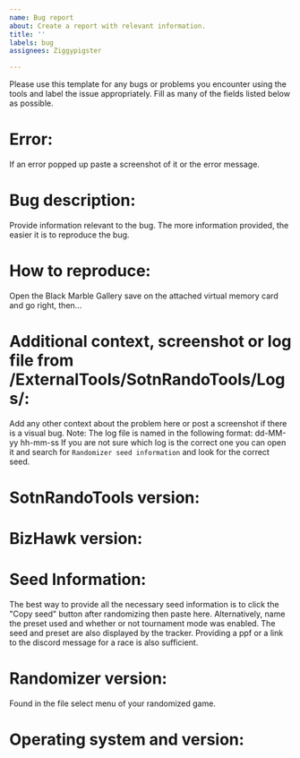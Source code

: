```yaml
---
name: Bug report
about: Create a report with relevant information.
title: ''
labels: bug
assignees: Ziggypigster

---
```


Please use this template for any bugs or problems you encounter using the tools and label the issue appropriately. Fill as many of the fields listed below as possible.

# Error:
If an error popped up paste a screenshot of it or the error message.

# Bug description:
Provide information relevant to the bug. The more information provided, the
easier it is to reproduce the bug.

# How to reproduce:
Open the Black Marble Gallery save on the attached virtual memory card and go
right, then...

# Additional context, screenshot or log file from /ExternalTools/SotnRandoTools/Logs/:
Add any other context about the problem here or post a screenshot if there is a visual bug.
Note: The log file is named in the following format: dd-MM-yy hh-mm-ss
If you are not sure which log is the correct one you can open it and search for `Randomizer seed information` and look for the correct seed.

# SotnRandoTools version:

# BizHawk version:

# Seed Information:
The best way to provide all the necessary seed information is to click the
"Copy seed" button after randomizing then paste here. Alternatively, name the
preset used and whether or not tournament mode was enabled. The seed and preset are also displayed by the tracker. Providing a ppf or a link to the discord message for a race is also sufficient.

# Randomizer version:
Found in the file select menu of your randomized game.

# Operating system and version:
